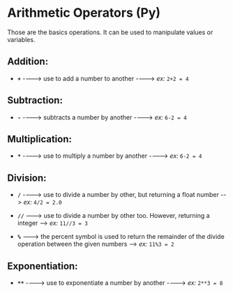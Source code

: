 # Arithmetic Operators (Py)

Those are the basics operations. It can be used to manipulate values or variables.

## Addition:

- **`+`** ----> use to add a number to another ----> _ex:_ `2+2 = 4`


## Subtraction:

- **`-`** ----> subtracts a number by another ----> _ex:_ `6-2 = 4`


## Multiplication:

- **`*`** ----> use to multiply a number by another ----> _ex:_ `6-2 = 4`


## Division:

- **`/`** ----> use to divide a number by other, but returning a float number --> _ex:_ `4/2 = 2.0`

- **`//`** ---> use to divide a number by other too. However, returning a integer --> _ex:_ `11//3 = 3`

- **`%`** ---> the percent symbol is used to return the remainder of the divide operation between the given numbers --> _ex:_ `11%3 = 2`


## Exponentiation:

- **`**`** ----> use to exponentiate a number by another ----> _ex:_ `2**3 = 8`



